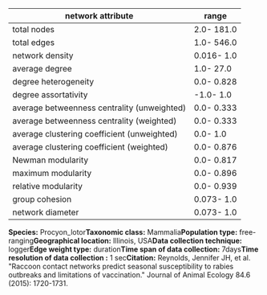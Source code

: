 network attribute|range
---|---
total nodes|2.0- 181.0
total edges|1.0- 546.0
network density|0.016- 1.0
average degree|1.0- 27.0
degree heterogeneity|0.0- 0.828
degree assortativity|-1.0- 1.0
average betweenness centrality (unweighted)|0.0- 0.333
average betweenness centrality (weighted)|0.0- 0.333
average clustering coefficient (unweighted)|0.0- 1.0
average clustering coefficient (weighted)|0.0- 0.876
Newman modularity|0.0- 0.817
maximum modularity|0.0- 0.896
relative modularity|0.0- 0.939
group cohesion|0.073- 1.0
network diameter|0.073- 1.0
**Species:** Procyon_lotor**Taxonomic class:** Mammalia**Population type:** free-ranging**Geographical location:** Illinois, USA**Data collection technique:** logger**Edge weight type:** duration**Time span of data collection:** 7days**Time resolution of data collection :** 1 sec**Citation:** Reynolds, Jennifer JH, et al. "Raccoon contact networks predict seasonal susceptibility to rabies outbreaks and limitations of vaccination." Journal of Animal Ecology 84.6 (2015): 1720-1731.